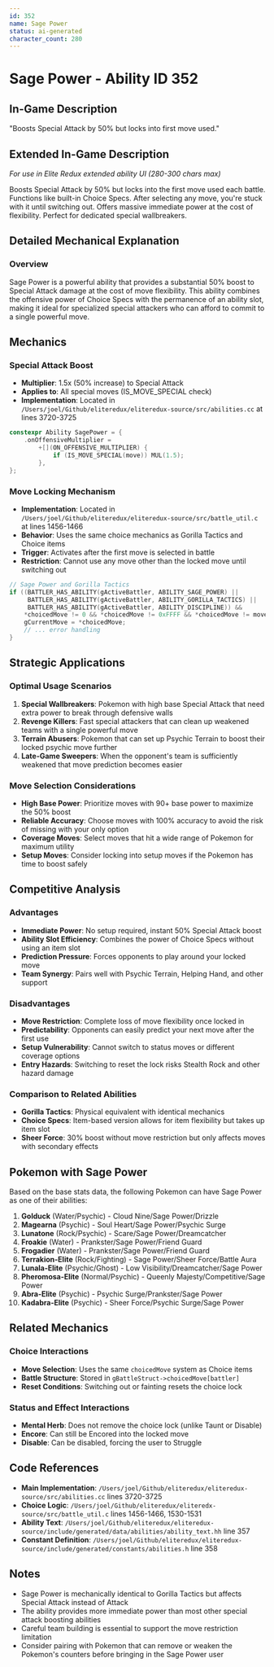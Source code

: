 ```yaml
---
id: 352
name: Sage Power
status: ai-generated
character_count: 280
---
```


# Sage Power - Ability ID 352

## In-Game Description
"Boosts Special Attack by 50% but locks into first move used."

## Extended In-Game Description
*For use in Elite Redux extended ability UI (280-300 chars max)*

Boosts Special Attack by 50% but locks into the first move used each battle. Functions like built-in Choice Specs. After selecting any move, you're stuck with it until switching out. Offers massive immediate power at the cost of flexibility. Perfect for dedicated special wallbreakers.

## Detailed Mechanical Explanation

### Overview

Sage Power is a powerful ability that provides a substantial 50% boost to Special Attack damage at the cost of move flexibility. This ability combines the offensive power of Choice Specs with the permanence of an ability slot, making it ideal for specialized special attackers who can afford to commit to a single powerful move.

## Mechanics

### Special Attack Boost
- **Multiplier**: 1.5x (50% increase) to Special Attack
- **Applies to**: All special moves (IS_MOVE_SPECIAL check)
- **Implementation**: Located in `/Users/joel/Github/eliteredux/eliteredux-source/src/abilities.cc` at lines 3720-3725

```cpp
constexpr Ability SagePower = {
    .onOffensiveMultiplier =
        +[](ON_OFFENSIVE_MULTIPLIER) {
            if (IS_MOVE_SPECIAL(move)) MUL(1.5);
        },
};
```

### Move Locking Mechanism
- **Implementation**: Located in `/Users/joel/Github/eliteredux/eliteredux-source/src/battle_util.c` at lines 1456-1466
- **Behavior**: Uses the same choice mechanics as Gorilla Tactics and Choice items
- **Trigger**: Activates after the first move is selected in battle
- **Restriction**: Cannot use any move other than the locked move until switching out

```c
// Sage Power and Gorilla Tactics
if ((BATTLER_HAS_ABILITY(gActiveBattler, ABILITY_SAGE_POWER) || 
     BATTLER_HAS_ABILITY(gActiveBattler, ABILITY_GORILLA_TACTICS) ||
     BATTLER_HAS_ABILITY(gActiveBattler, ABILITY_DISCIPLINE)) &&
    *choicedMove != 0 && *choicedMove != 0xFFFF && *choicedMove != move) {
    gCurrentMove = *choicedMove;
    // ... error handling
}
```

## Strategic Applications

### Optimal Usage Scenarios
1. **Special Wallbreakers**: Pokemon with high base Special Attack that need extra power to break through defensive walls
2. **Revenge Killers**: Fast special attackers that can clean up weakened teams with a single powerful move
3. **Terrain Abusers**: Pokemon that can set up Psychic Terrain to boost their locked psychic move further
4. **Late-Game Sweepers**: When the opponent's team is sufficiently weakened that move prediction becomes easier

### Move Selection Considerations
- **High Base Power**: Prioritize moves with 90+ base power to maximize the 50% boost
- **Reliable Accuracy**: Choose moves with 100% accuracy to avoid the risk of missing with your only option
- **Coverage Moves**: Select moves that hit a wide range of Pokemon for maximum utility
- **Setup Moves**: Consider locking into setup moves if the Pokemon has time to boost safely

## Competitive Analysis

### Advantages
- **Immediate Power**: No setup required, instant 50% Special Attack boost
- **Ability Slot Efficiency**: Combines the power of Choice Specs without using an item slot
- **Prediction Pressure**: Forces opponents to play around your locked move
- **Team Synergy**: Pairs well with Psychic Terrain, Helping Hand, and other support

### Disadvantages
- **Move Restriction**: Complete loss of move flexibility once locked in
- **Predictability**: Opponents can easily predict your next move after the first use
- **Setup Vulnerability**: Cannot switch to status moves or different coverage options
- **Entry Hazards**: Switching to reset the lock risks Stealth Rock and other hazard damage

### Comparison to Related Abilities
- **Gorilla Tactics**: Physical equivalent with identical mechanics
- **Choice Specs**: Item-based version allows for item flexibility but takes up item slot
- **Sheer Force**: 30% boost without move restriction but only affects moves with secondary effects

## Pokemon with Sage Power

Based on the base stats data, the following Pokemon can have Sage Power as one of their abilities:

1. **Golduck** (Water/Psychic) - Cloud Nine/Sage Power/Drizzle
2. **Magearna** (Psychic) - Soul Heart/Sage Power/Psychic Surge
3. **Lunatone** (Rock/Psychic) - Scare/Sage Power/Dreamcatcher
4. **Froakie** (Water) - Prankster/Sage Power/Friend Guard
5. **Frogadier** (Water) - Prankster/Sage Power/Friend Guard
6. **Terrakion-Elite** (Rock/Fighting) - Sage Power/Sheer Force/Battle Aura
7. **Lunala-Elite** (Psychic/Ghost) - Low Visibility/Dreamcatcher/Sage Power
8. **Pheromosa-Elite** (Normal/Psychic) - Queenly Majesty/Competitive/Sage Power
9. **Abra-Elite** (Psychic) - Psychic Surge/Prankster/Sage Power
10. **Kadabra-Elite** (Psychic) - Sheer Force/Psychic Surge/Sage Power

## Related Mechanics

### Choice Interactions
- **Move Selection**: Uses the same `choicedMove` system as Choice items
- **Battle Structure**: Stored in `gBattleStruct->choicedMove[battler]`
- **Reset Conditions**: Switching out or fainting resets the choice lock

### Status and Effect Interactions
- **Mental Herb**: Does not remove the choice lock (unlike Taunt or Disable)
- **Encore**: Can still be Encored into the locked move
- **Disable**: Can be disabled, forcing the user to Struggle

## Code References

- **Main Implementation**: `/Users/joel/Github/eliteredux/eliteredux-source/src/abilities.cc` lines 3720-3725
- **Choice Logic**: `/Users/joel/Github/eliteredux/eliteredx-source/src/battle_util.c` lines 1456-1466, 1530-1531
- **Ability Text**: `/Users/joel/Github/eliteredux/eliteredux-source/include/generated/data/abilities/ability_text.hh` line 357
- **Constant Definition**: `/Users/joel/Github/eliteredux/eliteredux-source/include/generated/constants/abilities.h` line 358

## Notes

- Sage Power is mechanically identical to Gorilla Tactics but affects Special Attack instead of Attack
- The ability provides more immediate power than most other special attack boosting abilities
- Careful team building is essential to support the move restriction limitation
- Consider pairing with Pokemon that can remove or weaken the Pokemon's counters before bringing in the Sage Power user


